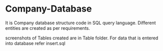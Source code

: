 # Company-Database
It is Company database structure code in SQL query language. Different entities are created as per requirements.



screenshots of Tables created are in Table folder.
For data that is entered into database refer insert.sql 
